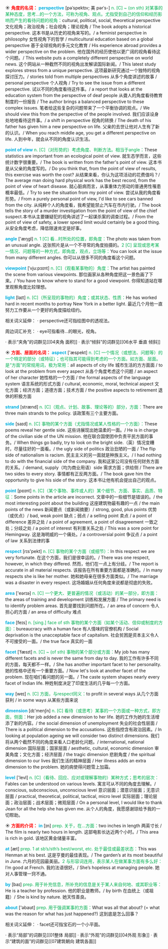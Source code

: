 ☀ <font color="red">**角度的名词：**</font>
<font color="sky blue">**perspective**</font> [pəˈspektɪv; 美 pərˈs-]
<font color="#00b050">n. [C] ~ (on sth) 对某事的某种态度，思考…的一个方法，可称为视角、观点。尤指受到自己的信仰和经历影响而产生的看待问题的视角：</font>cultural, political, social, theoretical perspective 文化视角；政治视角；社会视角；理论视角 / The book adopts a historical perspective. 这本书是从历史的视角来写的。/ a feminist perspective in philosophy 女性视角下的哲学 / multicultural education based on a global perspective 基于全球视角的多元文化教育 / His experience abroad provides a wider perspective on the problem. 他在国外的经历使他以更广阔的视角看待这个问题。/ This website puts a completely different perspective on world news. 这个网站从一种截然不同的视角出发解读国际新闻。/ This latest study explores stress from a unique perspective. 这项最新研究通过一个独特的视角探讨压力。/ stories told from multiple perspectives 从多个角度讲述的故事 / personal perspective 个人视角 / Try to see the issue from a different perspective. 试以不同的角度看待这件事。/ a report that looks at the education system from the perspective of deaf people 从聋人的角度看待教育制度的一份报告 / The author brings a balanced perspective to these complex issues. 笔者给这些复杂的问题带来了一个平衡协调的观点。/ We should view this from the perspective of the people involved. 我们应该设身处地地看待这件事。/ a shift in perspective 视角的转换 / The death of his father has given him a new perspective on life. 父亲的去世让他对人生有了新的认识。/ When you reach middle age, you get a different perspective on life. 人到中年，就会从不同的角度认识生活。
           
<font color="sky blue">**point of view**</font>
<font color="#00b050">n. [C]（对形势的）考虑角度、判断方法。相当于angle：</font>These statistics are important from an ecological point of view. 就生态学而言，这些统计数字很重要。/ The book is written from the father's point of view. 这本书是从父亲的角度写的。/ Do you think that, from the point of view of results, this exercise was worth the cost? 从结果来看，你认为这项活动的花费值吗？/ The average man doing hard physical work has the best record, from the point of view of heart disease. 就心脏病而言，从事重体力劳动的普通男性罹患概率最低。/ Try to see the situation from my point of view. 尝试从我的角度看形势。/ From a purely personal point of view, I'd like to see cars banned from the city. 从纯粹个人的角度看，我希望能禁止汽车在市内行驶。/ The book tells the story of a murder investigation from the point of view of the chief suspect.本书从主要嫌疑犯的视角讲述了一起谋杀案的调查过程。/ From the point of view of safety, a lower speed limit would certainly be a good thing. 从安全角度考虑，降低限速肯定是好事。

<font color="sky blue">**angle**</font> ['æŋɡl] 
<font color="#00b050">n. 1 [C] 看…时所处的位置，即角度：</font>The photo was taken from an unusual angle. 这张照片是从一个不寻常的角度拍摄的。<font color="#00b050">2 [C] 呈现或思考某一情况、问题等的一种方式，即角度，观点，立场等：</font>You can look at the issue from many different angles. 你可以从很多不同的角度看这个问题。
           
<font color="sky blue">**viewpoint**</font> [ˈvju:pɔɪnt]
<font color="#00b050">n. [C]（观看某事物的）角度：</font>The artist has painted the scene from various viewpoints. 那位画家从各种角度把这一景色画了下来。/ You have to know where to stand for a good viewpoint. 你得知道站在哪里观察角度比较理想。

<font color="sky blue">**light**</font> [laɪt] 
<font color="#00b050">n. [C]（所呈现的事物的）角度；或其状态、性质：</font>He has worked hard in recent months to portray New York in a better light. 最近几个月他一直努力工作要从一个更好的角度描绘纽约。

相关词义延伸：
· perspective还可指绘图中的透视法。

周边词汇补充：
· eye可指看待…的眼光，视角。

· 表示“夹角”的词群见[[04夹角 面积]]
· 表示“倾斜”的词群见[[06水平 垂直 倾斜]]

☀ <font color="red">**方面、层面的名词：**</font>
<font color="sky blue">**aspect**</font> ['æspekt] 
<font color="#00b050">n. [C] 一个情况（或想法、问题等）的一个特定的部分（或特征）；也可指其可能得到考虑的一个方面。如方面、层面。是“方面”的常规用词，极为常用：</font>all aspects of city life 城市生活的方方面面 / to look at the problem from every aspect 从各个角度考虑这个问题 / an aspect of her character 她性格的一个方面 / the formal aspects of the language system 语言系统的形式方面 / cultural, economic, moral, technical aspect 文化方面；经济方面；道德方面；技术方面 / the positive aspects to retirement 退休的积极方面
           
<font color="sky blue">**strand**</font> [strænd]
<font color="#00b050">n. [C]（观点、计划、故事、理论等的）部分，方面：</font>There are three main strands to the policy. 该政策有三个主要方面。

<font color="sky blue">**side**</font> [saɪd] 
<font color="#00b050">n. [C] 事物的某个方面（尤指情况或某人性格的一个方面）：</font>These poems reveal her gentle side. 这些诗展现出她温柔的一面。/ He is in charge of the civilian side of the UN mission. 他在联合国使团中负责平民方面的事务。/ When things go badly, try to look on the bright side.（英）情况变糟时，尽量往好的一面看。/ the ugly side of politics 政治丑陋的一面 / The flip side of nationalism is racism. 民主主义的另一面就是种族主义。/ I had nothing to do with the financial side of the company. 我和这家公司没有任何财务方面的关系。/ demand, supply（均为商业用语）side 需求方面；供给侧 / There are two sides to every story. 事情都有正反两方面。/ The book gave him the opportunity to give his side of the story. 这本书让他有机会提出自己的观点。

<font color="sky blue">**point**</font> [pɒɪnt] 
<font color="#00b050">n. [C]（某个事物、事件或人的）某个细节、方面、事实、品质、特征：</font>Some points in the article are incorrect. 文章中的一些细节是错误的。/ the most interesting point about the building 这座建筑物最有趣的一点 / the main points of the news 新闻要点（或新闻摘要）/ strong, good, plus points 优势（或优点）/ bad, weak point 缺点；弱点 / a selling point 卖点 / a point of difference 差异之处 / a point of agreement, a point of disagreement 一致之处；分歧之处 / a point of interest 有利害关系之处 / This was a sore point for Hemingway. 这是海明威的一个痛处。/ a controversial point 争议点 / a point of law 关系到法律的事

<font color="sky blue">**respect**</font> [rɪs'pekt] 
<font color="#00b050">n. [C] 事物的某个方面（或细节）：</font>In this respect we are very fortunate. 在这个方面，我们是很幸运的。/ There was one respect, however, in which they differed. 然而，他们在一点上有分歧。/ The report is accurate in all material respects. 该报告在所有重要方面都是准确的。/ In many respects she is like her mother. 她和她母亲在很多方面类似。/ The marriage was a disaster in every respect. 这场婚姻从任何角度来说都是彻底的失败。

<font color="sky blue">**area**</font> ['eərɪə] 
<font color="#00b050">n. [C] 一个更大、更普遍的情况（或活动）的某一部分，即方面：</font>the areas of training and development 训练和发展方面 / The primary need is to identify problem areas. 首先是要找到问题所在。/ an area of concern 令人担心的方面 / an area of difficulty 难点

<font color="sky blue">**face**</font> [feɪs] 
<font color="#00b050">n. [sing.] face of sth 事物的某个方面（如某个活动、信仰或制度的方面）：</font>bureaucracy with a human face 有人情味的官僚机构 / Social deprivation is the unacceptable face of capitalism. 社会贫困是资本主义令人不可接受的一面。/ the true face 真实的一面
           
<font color="sky blue">**facet**</font> [ˈfæsɪt]
<font color="#00b050">n. [C] ~ (of sth) 事物的某个部分或方面：</font>My job has many different facets and is never the same from day to day. 我的工作有许多不同的方面，每天都不一样。/ She has another important facet to her personality. 她的性格中还有一个重要方面。/ Now let's look at another facet of the problem. 现在咱们看问题的另一面。/ The caste system shapes nearly every facet of Indian life. 种姓制度决定了印度生活的几乎每一个方面。

<font color="sky blue">**way**</font> [weɪ] 
<font color="#00b050">n. [C] 方面，与respect同义：</font>to profit in several ways 从几个方面获利 / in some ways 从某些方面来说

<font color="sky blue">**dimension**</font> [dɪ'menʃn] 
<font color="#00b050">n. [C] 看待（或思考）某事的一个方面或一种方式，即方面，侧面：</font>Her job added a new dimension to her life. 她的工作为她的生活增添了新的内容。/ the social dimension of unemployment 失业的社会性层面 / There is a political dimension to the accusations. 这些指控含有政治因素。/ In looking at population ageing we will consider two distinct dimensions. 我们将从两个截然不同的角度来看人口老龄化问题。/ international, national dimension 国际层面；国家层面 / aesthetic, cultural, economic dimension 审美角度；文化方面；经济层面 / the tragic dimension 悲剧角度 / the spiritual dimension to our lives 我们生活的精神层面 / Her illness adds an extra dimension to the problem. 她的病使得问题雪上加霜。

<font color="sky blue">**level**</font> ['levl] 
<font color="#00b050">n. [C]（看待、回应、应对或理解事物的）某种方式；思考的层次：</font>Fables can be understood on various levels. 寓言可从不同的角度去理解。/ conscious, subconscious, unconscious level 意识层面；潜意识层面；无意识层面 / practical, theoretical, political, tactical, micro level 实际层面；理论层面；政治层面；战术层面；微观层面 / On a personal level, I would like to thank Jean for all the help she has given me. 从个人的角度，我愿感谢琼给予我的一切帮助。

☀ <font color="red">**方面的介词：**</font>
<font color="sky blue">**in**</font> [ɪn] 
<font color="#00b050">prep. 关于，在…方面：</font>two inches in length 两英寸长 / The film is nearly two hours in length. 这部电影长达近两个小时。/ This area is rich in gold. 该地区黄金储量丰富。

<font color="sky blue">**at**</font> [æt] 
<font color="#00b050">prep. 1 at sb’s/sth’s best/worst, etc. 处于最佳或最差状态：</font>This was Henman at his best. 这是亨曼的最佳表现。/ The garden’s at its most beautiful in June. 六月的花园最美丽。<font color="#00b050">2 与形容词连用，表示某人在做某事方面有多么好：</font>I’m good at French. 我的法语很好。/ She’s hopeless at managing people. 她对人事管理一窍不通。

<font color="sky blue">**by**</font> [baɪ] 
<font color="#00b050">prep. 用于补充信息，所补充的信息是关于某人来自何地、或其职业等：</font>He is a teacher by profession. 他的职业是教师。/ by birth 在血统上（或祖籍）/ She is kind by nature. 她天性善良。

<font color="sky blue">**about**</font> ['əbaʊt] 
<font color="#00b050">prep. 用于强调某事的方面：</font>What was all that about? (= what was the reason for what has just happened?) 这到底是怎么回事？

相关词义延伸：
· facet还可指宝石的一个小平面。 

· 表示“局部”的词群见[[01整体 局部]]
· 表示“外观”的词群见[[04外观 形象]]
· 表示“建筑的面”的词群见[[07建筑朝向 建筑各面]]
